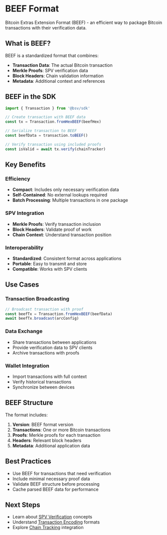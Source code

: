 # BEEF Format

Bitcoin Extras Extension Format (BEEF) - an efficient way to package Bitcoin transactions with their verification data.

## What is BEEF?

BEEF is a standardized format that combines:
- **Transaction Data**: The actual Bitcoin transaction
- **Merkle Proofs**: SPV verification data
- **Block Headers**: Chain validation information
- **Metadata**: Additional context and references

## BEEF in the SDK

```typescript
import { Transaction } from '@bsv/sdk'

// Create transaction with BEEF data
const tx = Transaction.fromHexBEEF(beefHex)

// Serialize transaction to BEEF
const beefData = transaction.toBEEF()

// Verify transaction using included proofs
const isValid = await tx.verify(chainTracker)
```

## Key Benefits

### Efficiency
- **Compact**: Includes only necessary verification data
- **Self-Contained**: No external lookups required
- **Batch Processing**: Multiple transactions in one package

### SPV Integration
- **Merkle Proofs**: Verify transaction inclusion
- **Block Headers**: Validate proof of work
- **Chain Context**: Understand transaction position

### Interoperability
- **Standardized**: Consistent format across applications
- **Portable**: Easy to transmit and store
- **Compatible**: Works with SPV clients

## Use Cases

### Transaction Broadcasting
```typescript
// Broadcast transaction with proof
const beefTx = Transaction.fromHexBEEF(beefData)
await beefTx.broadcast(arcConfig)
```

### Data Exchange
- Share transactions between applications
- Provide verification data to SPV clients
- Archive transactions with proofs

### Wallet Integration
- Import transactions with full context
- Verify historical transactions
- Synchronize between devices

## BEEF Structure

The format includes:
1. **Version**: BEEF format version
2. **Transactions**: One or more Bitcoin transactions
3. **Proofs**: Merkle proofs for each transaction
4. **Headers**: Relevant block headers
5. **Metadata**: Additional application data

## Best Practices

- Use BEEF for transactions that need verification
- Include minimal necessary proof data
- Validate BEEF structure before processing
- Cache parsed BEEF data for performance

## Next Steps

- Learn about [SPV Verification](./spv-verification.md) concepts
- Understand [Transaction Encoding](./transaction-encoding.md) formats
- Explore [Chain Tracking](./chain-tracking.md) integration

